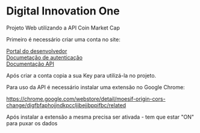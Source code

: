 # Digital Innovation One
Projeto Web utilizando a API Coin Market Cap <br>

Primeiro é necessário criar uma conta no site:

[Portal do desenvolvedor](https://pro.coinmarketcap.com/account) <br>
[Documetação de autenticação](https://coinmarketcap.com/api/documentation/v1/#section/Authentication) <br>
[Documentação API](https://coinmarketcap.com/api/documentation/v1/#) <br>

Após criar a conta copia a sua Key para utilizá-la no projeto.

Para uso da API é necessário instalar uma extensão no Google Chrome:

https://chrome.google.com/webstore/detail/moesif-origin-cors-change/digfbfaphojjndkpccljibejjbppifbc/related

Após instalar a extensão a mesma precisa ser ativada - tem que estar "ON" para puxar os dados